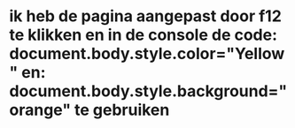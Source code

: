 # ik heb de pagina aangepast door f12 te klikken en in de console de code: document.body.style.color="Yellow" en: document.body.style.background="orange" te gebruiken
